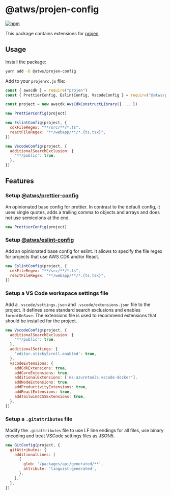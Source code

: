 # @atws/projen-config

[![npm](https://img.shields.io/npm/v/@atws/projen-config?style=flat-square)](https://www.npmjs.com/package/@atws/projen-config)

This package contains extensions for [projen](https://projen.io/).

## Usage

Install the package:

```bash
yarn add -D @atws/projen-config
```

Add to your `projenrc.js` file:

```js
const { awscdk } = require("projen")
const { PrettierConfig, EslintConfig, VscodeConfig } = require("@atws/projen-config")

const project = new awscdk.AwsCdkConstructLibrary({ ... })

new PrettierConfig(project)

new EslintConfig(project, {
  cdkFileRegex: "**/src/**/*.ts",
  reactFileRegex: "**/webapp/**/*.{ts,tsx}",
})

new VscodeConfig(project, {
  additionalSearchExclusion: {
    '**/public': true,
  },
})
```

## Features

### Setup [@atws/prettier-config](https://github.com/Austrian-Web-Services/config/tree/main/packages/prettier-config)

An opinionated base config for prettier. In contrast to the default config, it uses single quotes, adds a trailing comma to objects and arrays and does not use semicolons at the end.

```js
new PrettierConfig(project)
```

### Setup [@atws/eslint-config](https://github.com/Austrian-Web-Services/config/tree/main/packages/eslint-config)

Add an opinionated base config for eslint. It allows to specify the file regex for projects that use AWS CDK and/or React.

```js
new EslintConfig(project, {
  cdkFileRegex: "**/src/**/*.ts",
  reactFileRegex: "**/webapp/**/*.{ts,tsx}",
})
```

### Setup a VS Code workspace settings file

Add a `.vscode/settings.json` and `.vscode/extensions.json` file to the project. It defines some standard search exclusions and enables `formatOnSave`. The extensions file is used to recommend extensions that should be installed for the project.

```js
new VscodeConfig(project, {
  additionalSearchExclusion: {
    '**/public': true,
  },
  additionalSettings: {
    'editor.stickyScroll.enabled': true,
  },
  vscodeExtensions: {
    addCdkExtensions: true,
    addCoreExtensions: true,
    additionalExtensions: ['ms-azuretools.vscode-docker'],
    addNodeExtensions: true,
    addProductivityExtensions: true,
    addReactExtensions: true,
    addTailwindCSSExtensions: true,
  },
})
```

### Setup a `.gitattributes` file

Modify the `.gitattributes` file to use LF line endings for all files, use binary encoding and treat VSCode settings files as JSON5.

```js
new GitConfig(project, {
  gitAttributes: {
    additionalLines: [
      {
        glob: '/packages/api/generated/**',
        attribute: 'linguist-generated',
      },
    ],
  },
})
```
